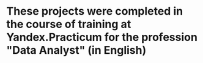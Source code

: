 # These projects were completed in the course of training at Yandex.Practicum for the profession "Data Analyst" (in English)
